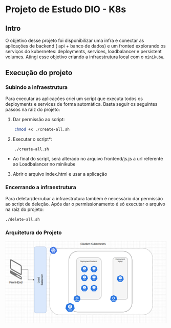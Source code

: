 # Projeto de Estudo DIO - K8s 


## Intro

O objetivo desse projeto foi disponibilizar uma infra e conectar as aplicações de backend ( api + banco de dados) e um fronted explorando os serviços do kubernetes: deployments, services, loadbalancer e persistent volumes. Atingi esse objetivo criando a infraestrutura local com o `minikube`. 

## Execução do projeto

### Subindo a infraestrutura

Para executar as aplicações criei um script que executa todos os deployments e services de forma automática. Basta seguir os seguintes passos na raiz do projeto:

1. Dar permissão ao script:
```bash
    chmod +x ./create-all.sh
```

2. Executar o script*:
```bash
    ./create-all.sh
```
* Ao final do script, será alterado no arquivo frontend/js.js a url referente ao Loadbalancer no minikube
3. Abrir o arquivo index.html e usar a aplicação 

### Encerrando a infraestrutura

Para deletar/derrubar a infraestrutura também é necessário dar permissão ao script de deleção. Após dar o permissionamento é só executar o arquivo na raiz do projeto:

```bash
./delete-all.sh
```

### Arquitetura do Projeto

![Architecture image](assets/k8s-infra.png)